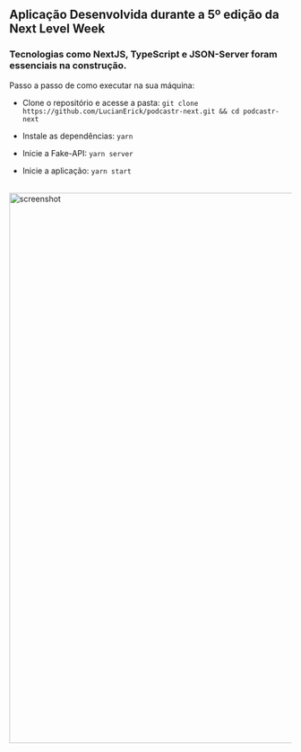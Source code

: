 ## Aplicação Desenvolvida durante a 5º edição da Next Level Week

### Tecnologias como NextJS, TypeScript e JSON-Server foram essenciais na construção.

Passo a passo de como executar na sua máquina:

- Clone o repositório e acesse a pasta:
``` git clone https://github.com/LucianErick/podcastr-next.git && cd podcastr-next ```

- Instale as dependências:
``` yarn ```

- Inicie a Fake-API:
``` yarn server ```

- Inicie a aplicação:
``` yarn start ```

<p align="start">
  &nbsp;
  <img src="https://raw.githubusercontent.com/LucianErick/podcastr-next/main/podcastr.png" width="980" title="screenshot">
</p>
